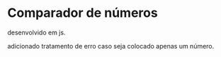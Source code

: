 # Comparador de números
desenvolvido em js.

adicionado tratamento de erro caso seja colocado apenas um número.
